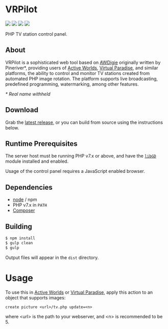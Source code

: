 # VRPilot
![](https://img.shields.io/github/package-json/v/oliverbooth/vr-pilot.svg)
![](https://img.shields.io/github/license/oliverbooth/vr-pilot.svg)
![](https://img.shields.io/github/issues/oliverbooth/vr-pilot.svg)
![](https://img.shields.io/david/dev/oliverbooth/vr-pilot.svg)

PHP TV station control panel.

## About
VRPilot is a sophisticated web tool based on [AWDigie](oliverbooth/awdigie) originally written by Pineriver*, providing users of [Active Worlds](https://activeworlds.com/), [Virtual Paradise](https://virtualparadise.org/), and similar platforms, the ability to control and monitor TV stations created from automated PHP image rotation. The platform supports live broadcasting, predefined programming, watermarking, among other features.

*\* Real name withheld*

## Download
Grab the [latest release](oliverbooth/vr-pilot/releases), or you can build from source using the instructions below.

## Runtime Prerequisites
The server host must be running PHP v7.x or above, and have the [`libGD`](https://www.php.net/manual/en/book.image.php) module installed and enabled.

Usage of the control panel requires a JavaScript enabled browser.

## Dependencies
* [node](https://nodejs.org/) / npm
* PHP v7.x in `PATH`
* [Composer](https://getcomposer.org/)

## Building
```bash
$ npm install
$ gulp clean
$ gulp
```

Output files will appear in the `dist` directory.

# Usage
To use this in [Active Worlds](https://activeworlds.com/) or [Virtual Paradise](https://virtualparadise.org/), apply this action to an object that supports images:

```
create picture <url>/tv.php update=<n>
```

where \<url\> is the path to your webserver, and \<n\> is recommended to be 5.
